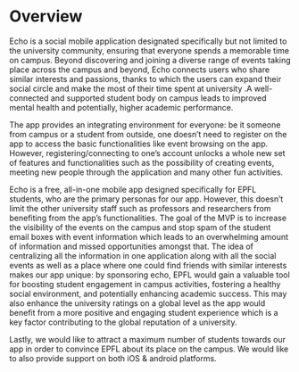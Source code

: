 # Overview

Echo is a social mobile application designated specifically but not limited to the university community, ensuring that everyone spends a memorable time on campus. Beyond discovering and joining a diverse range of events taking place across the campus and beyond, Echo connects users who share similar interests and passions, thanks to which the users can expand their social circle and make the most of their time spent at university .A well-connected and supported student body on campus leads to improved mental health and potentially, higher academic performance.

The app provides an integrating environment for everyone: be it someone from campus or a student from outside, one doesn’t need to register on the app to access the basic functionalities like event browsing on the app. However, registering/connecting to one’s account unlocks a whole new set of features and functionalities such as the possibility of creating events, meeting new people through the application and many other fun activities. 

Echo is a free, all-in-one mobile app designed specifically for EPFL students, who are the primary personas for our app. However, this doesn’t limit the other university staff such as professors and researchers from benefiting from the app’s functionalities. The goal of the MVP is to increase the visibility of the events on the campus and stop spam of the student email boxes with event information which leads to an overwhelming amount of information and missed opportunities amongst that. The idea of centralizing all the information in one application along with all the social events as well as a place where one could find friends with similar interests makes our app unique: by sponsoring echo, EPFL would gain a valuable tool for boosting student engagement in campus activities, fostering a healthy social environment, and potentially enhancing academic success. This may also enhance the university ratings on a global level as the app would benefit from a more positive and engaging student experience which is a key factor contributing to the global reputation of a university. 

Lastly, we would like to attract a maximum number of students towards our app in order to convince EPFL about its place on the campus. We would like to also provide support on both iOS & android platforms.

